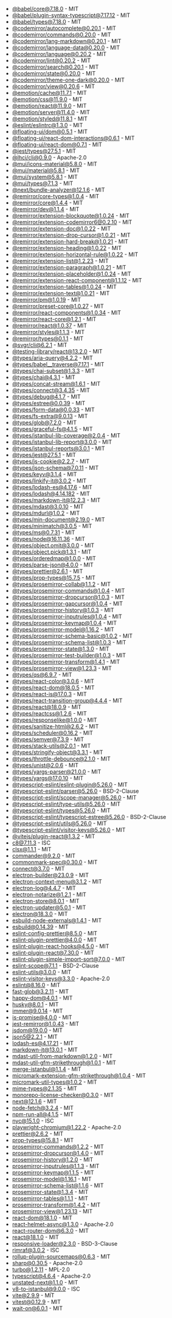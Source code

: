 - [@babel/core@7.18.0](https://github.com/babel/babel) - MIT
- [@babel/plugin-syntax-typescript@7.17.12](https://github.com/babel/babel) - MIT
- [@babel/types@7.18.0](https://github.com/babel/babel) - MIT
- [@codemirror/autocomplete@0.20.1](https://github.com/codemirror/autocomplete) - MIT
- [@codemirror/commands@0.20.0](https://github.com/codemirror/commands) - MIT
- [@codemirror/lang-markdown@0.20.1](https://github.com/codemirror/lang-markdown) - MIT
- [@codemirror/language-data@0.20.0](https://github.com/codemirror/language-data) - MIT
- [@codemirror/language@0.20.2](https://github.com/codemirror/language) - MIT
- [@codemirror/lint@0.20.2](https://github.com/codemirror/lint) - MIT
- [@codemirror/search@0.20.1](https://github.com/codemirror/search) - MIT
- [@codemirror/state@0.20.0](https://github.com/codemirror/state) - MIT
- [@codemirror/theme-one-dark@0.20.0](https://github.com/codemirror/theme-one-dark) - MIT
- [@codemirror/view@0.20.6](https://github.com/codemirror/view) - MIT
- [@emotion/cache@11.7.1](https://github.com/emotion-js/emotion/tree/main/packages/cache) - MIT
- [@emotion/css@11.9.0](https://github.com/emotion-js/emotion/tree/main/packages/css) - MIT
- [@emotion/react@11.9.0](https://github.com/emotion-js/emotion/tree/main/packages/react) - MIT
- [@emotion/server@11.4.0](https://github.com/emotion-js/emotion/tree/main/packages/server) - MIT
- [@emotion/styled@11.8.1](https://github.com/emotion-js/emotion/tree/main/packages/styled) - MIT
- [@eslint/eslintrc@1.3.0](https://github.com/eslint/eslintrc) - MIT
- [@floating-ui/dom@0.5.1](https://github.com/floating-ui/floating-ui) - MIT
- [@floating-ui/react-dom-interactions@0.6.1](https://github.com/floating-ui/floating-ui) - MIT
- [@floating-ui/react-dom@0.7.1](https://github.com/floating-ui/floating-ui) - MIT
- [@jest/types@27.5.1](https://github.com/facebook/jest) - MIT
- [@lhci/cli@0.9.0](https://github.com/GoogleChrome/lighthouse-ci) - Apache-2.0
- [@mui/icons-material@5.8.0](https://github.com/mui/material-ui) - MIT
- [@mui/material@5.8.1](https://github.com/mui/material-ui) - MIT
- [@mui/system@5.8.1](https://github.com/mui/material-ui) - MIT
- [@mui/types@7.1.3](https://github.com/mui/material-ui) - MIT
- [@next/bundle-analyzer@12.1.6](https://github.com/vercel/next.js) - MIT
- [@remirror/core-types@1.0.4](https://github.com/remirror/remirror) - MIT
- [@remirror/core@1.4.4](https://github.com/remirror/remirror) - MIT
- [@remirror/dev@1.1.4](https://github.com/remirror/remirror) - MIT
- [@remirror/extension-blockquote@1.0.24](https://github.com/remirror/remirror) - MIT
- [@remirror/extension-codemirror6@0.2.10](https://github.com/remirror/remirror) - MIT
- [@remirror/extension-doc@1.0.22](https://github.com/remirror/remirror) - MIT
- [@remirror/extension-drop-cursor@1.0.21](https://github.com/remirror/remirror) - MIT
- [@remirror/extension-hard-break@1.0.21](https://github.com/remirror/remirror) - MIT
- [@remirror/extension-heading@1.0.22](https://github.com/remirror/remirror) - MIT
- [@remirror/extension-horizontal-rule@1.0.22](https://github.com/remirror/remirror) - MIT
- [@remirror/extension-list@1.2.23](https://github.com/remirror/remirror) - MIT
- [@remirror/extension-paragraph@1.0.21](https://github.com/remirror/remirror) - MIT
- [@remirror/extension-placeholder@1.0.24](https://github.com/remirror/remirror) - MIT
- [@remirror/extension-react-component@1.1.12](https://github.com/remirror/remirror) - MIT
- [@remirror/extension-tables@1.0.24](https://github.com/remirror/remirror) - MIT
- [@remirror/extension-text@1.0.21](https://github.com/remirror/remirror) - MIT
- [@remirror/pm@1.0.19](https://github.com/remirror/remirror) - MIT
- [@remirror/preset-core@1.0.27](https://github.com/remirror/remirror) - MIT
- [@remirror/react-components@1.0.34](https://github.com/remirror/remirror) - MIT
- [@remirror/react-core@1.2.1](https://github.com/remirror/remirror) - MIT
- [@remirror/react@1.0.37](https://github.com/remirror/remirror) - MIT
- [@remirror/styles@1.1.3](https://github.com/remirror/remirror) - MIT
- [@remirror/types@0.1.1](https://github.com/remirror/remirror) - MIT
- [@svgr/cli@6.2.1](https://github.com/gregberge/svgr/tree/master/packages/cli) - MIT
- [@testing-library/react@13.2.0](https://github.com/testing-library/react-testing-library) - MIT
- [@types/aria-query@4.2.2](https://github.com/DefinitelyTyped/DefinitelyTyped) - MIT
- [@types/babel__traverse@7.17.1](https://github.com/DefinitelyTyped/DefinitelyTyped) - MIT
- [@types/chai-subset@1.3.3](https://github.com/DefinitelyTyped/DefinitelyTyped) - MIT
- [@types/chai@4.3.1](https://github.com/DefinitelyTyped/DefinitelyTyped) - MIT
- [@types/concat-stream@1.6.1](https://github.com/DefinitelyTyped/DefinitelyTyped) - MIT
- [@types/connect@3.4.35](https://github.com/DefinitelyTyped/DefinitelyTyped) - MIT
- [@types/debug@4.1.7](https://github.com/DefinitelyTyped/DefinitelyTyped) - MIT
- [@types/estree@0.0.39](https://github.com/DefinitelyTyped/DefinitelyTyped) - MIT
- [@types/form-data@0.0.33](https://github.com/DefinitelyTyped/DefinitelyTyped) - MIT
- [@types/fs-extra@9.0.13](https://github.com/DefinitelyTyped/DefinitelyTyped) - MIT
- [@types/glob@7.2.0](https://github.com/DefinitelyTyped/DefinitelyTyped) - MIT
- [@types/graceful-fs@4.1.5](https://github.com/DefinitelyTyped/DefinitelyTyped) - MIT
- [@types/istanbul-lib-coverage@2.0.4](https://github.com/DefinitelyTyped/DefinitelyTyped) - MIT
- [@types/istanbul-lib-report@3.0.0](https://github.com/DefinitelyTyped/DefinitelyTyped) - MIT
- [@types/istanbul-reports@3.0.1](https://github.com/DefinitelyTyped/DefinitelyTyped) - MIT
- [@types/jest@27.5.1](https://github.com/DefinitelyTyped/DefinitelyTyped) - MIT
- [@types/js-cookie@2.2.7](https://github.com/DefinitelyTyped/DefinitelyTyped) - MIT
- [@types/json-schema@7.0.11](https://github.com/DefinitelyTyped/DefinitelyTyped) - MIT
- [@types/keyv@3.1.4](https://github.com/DefinitelyTyped/DefinitelyTyped) - MIT
- [@types/linkify-it@3.0.2](https://github.com/DefinitelyTyped/DefinitelyTyped) - MIT
- [@types/lodash-es@4.17.6](https://github.com/DefinitelyTyped/DefinitelyTyped) - MIT
- [@types/lodash@4.14.182](https://github.com/DefinitelyTyped/DefinitelyTyped) - MIT
- [@types/markdown-it@12.2.3](https://github.com/DefinitelyTyped/DefinitelyTyped) - MIT
- [@types/mdast@3.0.10](https://github.com/DefinitelyTyped/DefinitelyTyped) - MIT
- [@types/mdurl@1.0.2](https://github.com/DefinitelyTyped/DefinitelyTyped) - MIT
- [@types/min-document@2.19.0](https://github.com/DefinitelyTyped/DefinitelyTyped) - MIT
- [@types/minimatch@3.0.5](https://github.com/DefinitelyTyped/DefinitelyTyped) - MIT
- [@types/ms@0.7.31](https://github.com/DefinitelyTyped/DefinitelyTyped) - MIT
- [@types/node@16.11.36](https://github.com/DefinitelyTyped/DefinitelyTyped) - MIT
- [@types/object.omit@3.0.0](https://github.com/DefinitelyTyped/DefinitelyTyped) - MIT
- [@types/object.pick@1.3.1](https://github.com/DefinitelyTyped/DefinitelyTyped) - MIT
- [@types/orderedmap@1.0.0](https://github.com/DefinitelyTyped/DefinitelyTyped) - MIT
- [@types/parse-json@4.0.0](https://github.com/DefinitelyTyped/DefinitelyTyped) - MIT
- [@types/prettier@2.6.1](https://github.com/DefinitelyTyped/DefinitelyTyped) - MIT
- [@types/prop-types@15.7.5](https://github.com/DefinitelyTyped/DefinitelyTyped) - MIT
- [@types/prosemirror-collab@1.1.2](https://github.com/DefinitelyTyped/DefinitelyTyped) - MIT
- [@types/prosemirror-commands@1.0.4](https://github.com/DefinitelyTyped/DefinitelyTyped) - MIT
- [@types/prosemirror-dropcursor@1.0.3](https://github.com/DefinitelyTyped/DefinitelyTyped) - MIT
- [@types/prosemirror-gapcursor@1.0.4](https://github.com/DefinitelyTyped/DefinitelyTyped) - MIT
- [@types/prosemirror-history@1.0.3](https://github.com/DefinitelyTyped/DefinitelyTyped) - MIT
- [@types/prosemirror-inputrules@1.0.4](https://github.com/DefinitelyTyped/DefinitelyTyped) - MIT
- [@types/prosemirror-keymap@1.0.4](https://github.com/DefinitelyTyped/DefinitelyTyped) - MIT
- [@types/prosemirror-model@1.16.2](https://github.com/DefinitelyTyped/DefinitelyTyped) - MIT
- [@types/prosemirror-schema-basic@1.0.2](https://github.com/DefinitelyTyped/DefinitelyTyped) - MIT
- [@types/prosemirror-schema-list@1.0.3](https://github.com/DefinitelyTyped/DefinitelyTyped) - MIT
- [@types/prosemirror-state@1.3.0](https://github.com/DefinitelyTyped/DefinitelyTyped) - MIT
- [@types/prosemirror-test-builder@1.0.3](https://github.com/DefinitelyTyped/DefinitelyTyped) - MIT
- [@types/prosemirror-transform@1.4.1](https://github.com/DefinitelyTyped/DefinitelyTyped) - MIT
- [@types/prosemirror-view@1.23.3](https://github.com/DefinitelyTyped/DefinitelyTyped) - MIT
- [@types/qs@6.9.7](https://github.com/DefinitelyTyped/DefinitelyTyped) - MIT
- [@types/react-color@3.0.6](https://github.com/DefinitelyTyped/DefinitelyTyped) - MIT
- [@types/react-dom@18.0.5](https://github.com/DefinitelyTyped/DefinitelyTyped) - MIT
- [@types/react-is@17.0.3](https://github.com/DefinitelyTyped/DefinitelyTyped) - MIT
- [@types/react-transition-group@4.4.4](https://github.com/DefinitelyTyped/DefinitelyTyped) - MIT
- [@types/react@18.0.9](https://github.com/DefinitelyTyped/DefinitelyTyped) - MIT
- [@types/reactcss@1.2.6](https://github.com/DefinitelyTyped/DefinitelyTyped) - MIT
- [@types/responselike@1.0.0](https://github.com/DefinitelyTyped/DefinitelyTyped) - MIT
- [@types/sanitize-html@2.6.2](https://github.com/DefinitelyTyped/DefinitelyTyped) - MIT
- [@types/scheduler@0.16.2](https://github.com/DefinitelyTyped/DefinitelyTyped) - MIT
- [@types/semver@7.3.9](https://github.com/DefinitelyTyped/DefinitelyTyped) - MIT
- [@types/stack-utils@2.0.1](https://github.com/DefinitelyTyped/DefinitelyTyped) - MIT
- [@types/stringify-object@3.3.1](https://github.com/DefinitelyTyped/DefinitelyTyped) - MIT
- [@types/throttle-debounce@2.1.0](https://github.com/DefinitelyTyped/DefinitelyTyped) - MIT
- [@types/unist@2.0.6](https://github.com/DefinitelyTyped/DefinitelyTyped) - MIT
- [@types/yargs-parser@21.0.0](https://github.com/DefinitelyTyped/DefinitelyTyped) - MIT
- [@types/yargs@17.0.10](https://github.com/DefinitelyTyped/DefinitelyTyped) - MIT
- [@typescript-eslint/eslint-plugin@5.26.0](https://github.com/typescript-eslint/typescript-eslint) - MIT
- [@typescript-eslint/parser@5.26.0](https://github.com/typescript-eslint/typescript-eslint) - BSD-2-Clause
- [@typescript-eslint/scope-manager@5.26.0](https://github.com/typescript-eslint/typescript-eslint) - MIT
- [@typescript-eslint/type-utils@5.26.0](https://github.com/typescript-eslint/typescript-eslint) - MIT
- [@typescript-eslint/types@5.26.0](https://github.com/typescript-eslint/typescript-eslint) - MIT
- [@typescript-eslint/typescript-estree@5.26.0](https://github.com/typescript-eslint/typescript-eslint) - BSD-2-Clause
- [@typescript-eslint/utils@5.26.0](https://github.com/typescript-eslint/typescript-eslint) - MIT
- [@typescript-eslint/visitor-keys@5.26.0](https://github.com/typescript-eslint/typescript-eslint) - MIT
- [@vitejs/plugin-react@1.3.2](https://github.com/vitejs/vite) - MIT
- [c8@7.11.3](https://github.com/bcoe/c8) - ISC
- [clsx@1.1.1](https://github.com/lukeed/clsx) - MIT
- [commander@9.2.0](https://github.com/tj/commander.js) - MIT
- [commonmark-spec@0.30.0](https://github.com/commonmark/CommonMark) - MIT
- [connect@3.7.0](https://github.com/senchalabs/connect) - MIT
- [electron-builder@23.0.9](https://github.com/electron-userland/electron-builder) - MIT
- [electron-context-menu@3.1.2](https://github.com/sindresorhus/electron-context-menu) - MIT
- [electron-log@4.4.7](https://github.com/megahertz/electron-log) - MIT
- [electron-notarize@1.2.1](https://github.com/electron/electron-notarize) - MIT
- [electron-store@8.0.1](https://github.com/sindresorhus/electron-store) - MIT
- [electron-updater@5.0.1](https://github.com/electron-userland/electron-builder) - MIT
- [electron@18.3.0](https://github.com/electron/electron) - MIT
- [esbuild-node-externals@1.4.1](https://github.com/pradel/esbuild-node-externals) - MIT
- [esbuild@0.14.39](https://github.com/evanw/esbuild) - MIT
- [eslint-config-prettier@8.5.0](https://github.com/prettier/eslint-config-prettier) - MIT
- [eslint-plugin-prettier@4.0.0](https://github.com/prettier/eslint-plugin-prettier) - MIT
- [eslint-plugin-react-hooks@4.5.0](https://github.com/facebook/react) - MIT
- [eslint-plugin-react@7.30.0](https://github.com/jsx-eslint/eslint-plugin-react) - MIT
- [eslint-plugin-simple-import-sort@7.0.0](https://github.com/lydell/eslint-plugin-simple-import-sort) - MIT
- [eslint-scope@7.1.1](https://github.com/eslint/eslint-scope) - BSD-2-Clause
- [eslint-utils@3.0.0](https://github.com/mysticatea/eslint-utils) - MIT
- [eslint-visitor-keys@3.3.0](https://github.com/eslint/eslint-visitor-keys) - Apache-2.0
- [eslint@8.16.0](https://github.com/eslint/eslint) - MIT
- [fast-glob@3.2.11](https://github.com/mrmlnc/fast-glob) - MIT
- [happy-dom@4.0.1](https://github.com/capricorn86/happy-dom) - MIT
- [husky@8.0.1](https://github.com/typicode/husky) - MIT
- [immer@9.0.14](https://github.com/immerjs/immer) - MIT
- [is-promise@4.0.0](https://github.com/then/is-promise) - MIT
- [jest-remirror@1.0.43](https://github.com/remirror/remirror) - MIT
- [jsdom@19.0.0](https://github.com/jsdom/jsdom) - MIT
- [json5@2.2.1](https://github.com/json5/json5) - MIT
- [lodash-es@4.17.21](https://github.com/lodash/lodash) - MIT
- [markdown-it@13.0.1](https://github.com/markdown-it/markdown-it) - MIT
- [mdast-util-from-markdown@1.2.0](https://github.com/syntax-tree/mdast-util-from-markdown) - MIT
- [mdast-util-gfm-strikethrough@1.0.1](https://github.com/syntax-tree/mdast-util-gfm-strikethrough) - MIT
- [merge-istanbul@1.1.4](https://github.com/ocavue/merge-istanbul) - MIT
- [micromark-extension-gfm-strikethrough@1.0.4](https://github.com/micromark/micromark-extension-gfm-strikethrough) - MIT
- [micromark-util-types@1.0.2](https://github.com/micromark/micromark/tree/main/packages/micromark-util-types) - MIT
- [mime-types@2.1.35](https://github.com/jshttp/mime-types) - MIT
- [monorepo-license-checker@0.3.0](https://github.com/ocavue/monorepo-license-checker) - MIT
- [next@12.1.6](https://github.com/vercel/next.js) - MIT
- [node-fetch@3.2.4](https://github.com/node-fetch/node-fetch) - MIT
- [npm-run-all@4.1.5](https://github.com/mysticatea/npm-run-all) - MIT
- [nyc@15.1.0](https://github.com/istanbuljs/nyc) - ISC
- [playwright-chromium@1.22.2](https://github.com/Microsoft/playwright) - Apache-2.0
- [prettier@2.6.2](https://github.com/prettier/prettier) - MIT
- [prop-types@15.8.1](https://github.com/facebook/prop-types) - MIT
- [prosemirror-commands@1.2.2](https://github.com/prosemirror/prosemirror-commands) - MIT
- [prosemirror-dropcursor@1.4.0](https://github.com/prosemirror/prosemirror-dropcursor) - MIT
- [prosemirror-history@1.2.0](https://github.com/prosemirror/prosemirror-history) - MIT
- [prosemirror-inputrules@1.1.3](https://github.com/prosemirror/prosemirror-inputrules) - MIT
- [prosemirror-keymap@1.1.5](https://github.com/prosemirror/prosemirror-keymap) - MIT
- [prosemirror-model@1.16.1](https://github.com/prosemirror/prosemirror-model) - MIT
- [prosemirror-schema-list@1.1.6](https://github.com/prosemirror/prosemirror-schema-list) - MIT
- [prosemirror-state@1.3.4](https://github.com/prosemirror/prosemirror-state) - MIT
- [prosemirror-tables@1.1.1](https://github.com/prosemirror/prosemirror-tables) - MIT
- [prosemirror-transform@1.4.2](https://github.com/prosemirror/prosemirror-transform) - MIT
- [prosemirror-view@1.23.13](https://github.com/prosemirror/prosemirror-view) - MIT
- [react-dom@18.1.0](https://github.com/facebook/react) - MIT
- [react-helmet-async@1.3.0](https://github.com/staylor/react-helmet-async) - Apache-2.0
- [react-router-dom@6.3.0](https://github.com/remix-run/react-router) - MIT
- [react@18.1.0](https://github.com/facebook/react) - MIT
- [responsive-loader@2.3.0](https://github.com/dazuaz/responsive-loader) - BSD-3-Clause
- [rimraf@3.0.2](https://github.com/isaacs/rimraf) - ISC
- [rollup-plugin-sourcemaps@0.6.3](https://github.com/maxdavidson/rollup-plugin-sourcemaps) - MIT
- [sharp@0.30.5](https://github.com/lovell/sharp) - Apache-2.0
- [turbo@1.2.11](https://github.com/vercel/turborepo) - MPL-2.0
- [typescript@4.6.4](https://github.com/Microsoft/TypeScript) - Apache-2.0
- unstated-next@1.1.0 - MIT
- [v8-to-istanbul@9.0.0](https://github.com/istanbuljs/v8-to-istanbul) - ISC
- [vite@2.9.9](https://github.com/vitejs/vite) - MIT
- [vitest@0.12.9](https://github.com/vitest-dev/vitest) - MIT
- [wait-on@6.0.1](https://github.com/jeffbski/wait-on) - MIT
